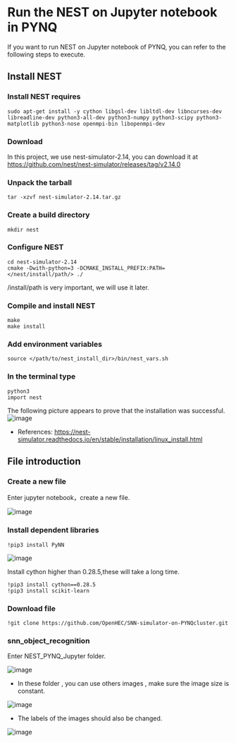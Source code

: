 # Run the NEST on Jupyter notebook in PYNQ
If you want to run NEST on Jupyter notebook of PYNQ, you can refer to the following steps to execute.
## Install NEST
### Install NEST requires
    sudo apt-get install -y cython libgsl-dev libltdl-dev libncurses-dev libreadline-dev python3-all-dev python3-numpy python3-scipy python3-matplotlib python3-nose openmpi-bin libopenmpi-dev
### Download
In this project, we use nest-simulator-2.14, you can download it at https://github.com/nest/nest-simulator/releases/tag/v2.14.0
### Unpack the tarball
    tar -xzvf nest-simulator-2.14.tar.gz
### Create a build directory
    mkdir nest
### Configure NEST
    cd nest-simulator-2.14 
    cmake -Dwith-python=3 -DCMAKE_INSTALL_PREFIX:PATH=</nest/install/path/> ./
/install/path is very important, we will use it later.
### Compile and install NEST
    make
    make install
### Add environment variables
    source </path/to/nest_install_dir>/bin/nest_vars.sh
### In the terminal type
    python3
    import nest
The following picture appears to prove that the installation was successful.
![image](https://github.com/OpenHEC/SNN-simulator-on-PYNQcluster/blob/master/NEST_PYNQ_Jupyter/image/1.png)
* References: https://nest-simulator.readthedocs.io/en/stable/installation/linux_install.html
## File introduction
### Create a new file
Enter jupyter notebook，create a new file.

![image](https://github.com/OpenHEC/SNN-simulator-on-PYNQcluster/blob/master/NEST_PYNQ_Jupyter/image/2.png)
### Install dependent libraries
    !pip3 install PyNN

![image](https://github.com/OpenHEC/SNN-simulator-on-PYNQcluster/blob/master/NEST_PYNQ_Jupyter/image/3.png)

Install cython higher than 0.28.5,these will take a long time.

    !pip3 install cython==0.28.5
    !pip3 install scikit-learn

### Download file
    !git clone https://github.com/OpenHEC/SNN-simulator-on-PYNQcluster.git
    
### snn_object_recognition
Enter NEST_PYNQ_Jupyter folder.

![image](https://github.com/OpenHEC/SNN-simulator-on-PYNQcluster/blob/master/NEST_PYNQ_Jupyter/image/7.png)

* In these folder , you can use others images , make sure the image size is constant.

![image](https://github.com/OpenHEC/SNN-simulator-on-PYNQcluster/blob/master/NEST_PYNQ_Jupyter/image/8.png)

* The labels of the images should also be changed.

![image](https://github.com/OpenHEC/SNN-simulator-on-PYNQcluster/blob/master/NEST_PYNQ_Jupyter/image/9.png)


